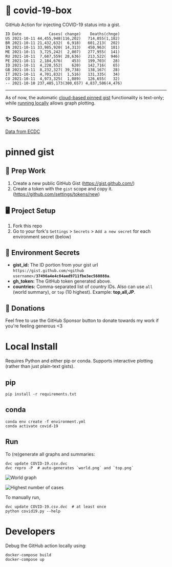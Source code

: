 # 🏥 covid-19-box

GitHub Action for injecting COVID-19 status into a gist.

```
ID Date            Cases( change)    Deaths(chnge)
US 2021-10-11 44,455,948(116,202)   714,055(1,182)
BR 2021-10-11 21,432,632(  6,918)   601,213(  202)
IN 2021-10-11 33,985,920( 14,313)   450,963(  181)
ME 2021-10-11  3,725,242(  2,007)   277,955(  141)
RU 2021-10-11  7,687,559( 28,636)   213,522(  946)
PE 2021-10-11  2,184,676(    453)   199,703(   28)
ID 2021-10-11  4,228,552(    620)   142,716(   65)
GB 2021-10-11  8,232,327( 39,738)   138,167(   28)
IT 2021-10-11  4,701,832(  1,516)   131,335(   34)
CO 2021-10-11  4,973,325(  1,089)   126,655(   32)
-- 2021-10-10 237,485,173(300,657) 4,837,506(4,476)
```

---

As of now, the automatic [cloud-based pinned gist](#pinned-gist) functionality is text-only;
while [running locally](#local-install) allows graph plotting.

## ✨ Sources

[Data from ECDC](https://www.ecdc.europa.eu/en/publications-data/download-todays-data-geographic-distribution-covid-19-cases-worldwide)

# pinned gist

## 🎒 Prep Work
1. Create a new public GitHub Gist (https://gist.github.com/)
1. Create a token with the `gist` scope and copy it. (https://github.com/settings/tokens/new)

## 🖥 Project Setup
1. Fork this repo
1. Go to your fork's `Settings` > `Secrets` > `Add a new secret` for each environment secret (below)

## 🤫 Environment Secrets
- **gist_id:** The ID portion from your gist url `https://gist.github.com/<github username>/`**`37496a4e4c84aed9711fbe3ec560888a`**.
- **gh_token:** The GitHub token generated above.
- **countries:** Comma-separated list of country IDs. Also can use `all` (world summary), or `top` (10 highest). Example: **top,all,JP**.

## 💸 Donations

Feel free to use the GitHub Sponsor button to donate towards my work if you're feeling generous <3

# Local Install

Requires Python and either pip or conda. Supports interactive plotting (rather than just plain-text gists).

## pip

```
pip install -r requirements.txt
```

## conda

```
conda env create -f environment.yml
conda activate covid-19
```

## Run

To (re)generate all graphs and summaries:

```
dvc update COVID-19.csv.dvc
dvc repro -P  # auto-generates `world.png` and `top.png`
```

![World graph](world.png)

![Highest number of cases](top.png)

To manually run,

```
dvc update COVID-19.csv.dvc  # at least once
python covid19.py --help
```

# Developers

Debug the GitHub action locally using:

```
docker-compose build
docker-compose up
```
